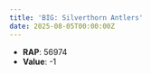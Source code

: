 ```yaml
---
title: 'BIG: Silverthorn Antlers'
date: 2025-08-05T00:00:00Z
---
```

- **RAP**: 56974
- **Value**: -1
